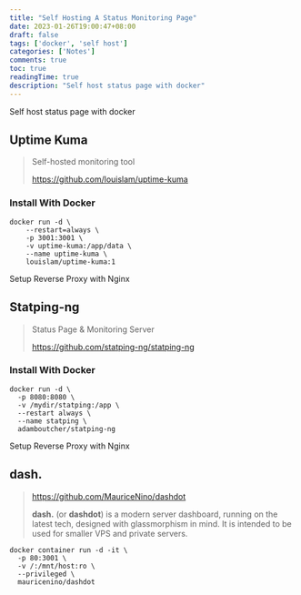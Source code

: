 ```yaml
---
title: "Self Hosting A Status Monitoring Page"
date: 2023-01-26T19:00:47+08:00
draft: false
tags: ['docker', 'self host']
categories: ['Notes']
comments: true
toc: true
readingTime: true
description: "Self host status page with docker"
---
```


Self host status page with docker

<!--more-->

## Uptime Kuma

> Self-hosted monitoring tool
>
> https://github.com/louislam/uptime-kuma

### Install With Docker



```
docker run -d \
    --restart=always \
    -p 3001:3001 \
    -v uptime-kuma:/app/data \
    --name uptime-kuma \
    louislam/uptime-kuma:1
```

Setup Reverse Proxy with Nginx

## Statping-ng

> Status Page & Monitoring Server
>
> https://github.com/statping-ng/statping-ng

### Install With Docker

```
docker run -d \
  -p 8080:8080 \
  -v /mydir/statping:/app \
  --restart always \
  --name statping \
  adamboutcher/statping-ng
```

Setup Reverse Proxy with Nginx

## dash.

>https://github.com/MauriceNino/dashdot
>
>**dash.** (or **dashdot**) is a modern server dashboard, running on the latest tech, designed with glassmorphism in mind. It is intended to be used for smaller VPS and private servers.

```
docker container run -d -it \
  -p 80:3001 \
  -v /:/mnt/host:ro \
  --privileged \
  mauricenino/dashdot
```

